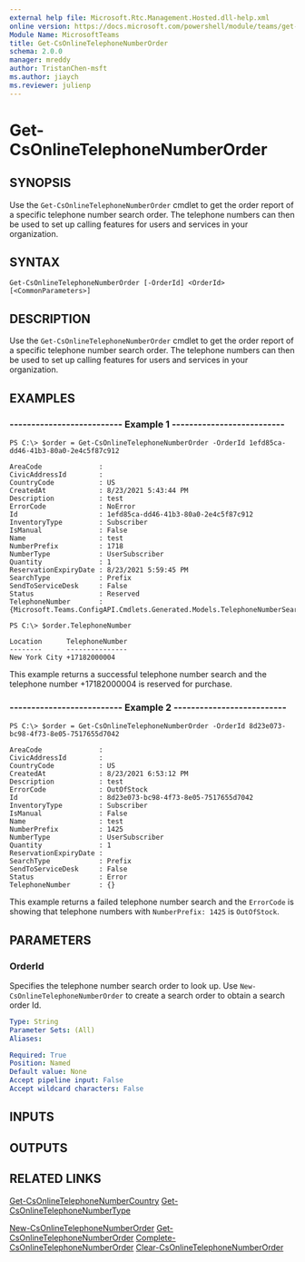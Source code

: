 ```yaml
---
external help file: Microsoft.Rtc.Management.Hosted.dll-help.xml
online version: https://docs.microsoft.com/powershell/module/teams/get-csonlinetelephonenumberorder
Module Name: MicrosoftTeams
title: Get-CsOnlineTelephoneNumberOrder
schema: 2.0.0
manager: mreddy
author: TristanChen-msft
ms.author: jiaych
ms.reviewer: julienp
---
```


# Get-CsOnlineTelephoneNumberOrder

## SYNOPSIS
Use the `Get-CsOnlineTelephoneNumberOrder` cmdlet to get the order report of a specific telephone number search order. The telephone numbers can then be used to set up calling features for users and services in your organization.

## SYNTAX

```
Get-CsOnlineTelephoneNumberOrder [-OrderId] <OrderId> [<CommonParameters>]
```

## DESCRIPTION

Use the `Get-CsOnlineTelephoneNumberOrder` cmdlet to get the order report of a specific telephone number search order. The telephone numbers can then be used to set up calling features for users and services in your organization.


## EXAMPLES

### -------------------------- Example 1 --------------------------
```
PS C:\> $order = Get-CsOnlineTelephoneNumberOrder -OrderId 1efd85ca-dd46-41b3-80a0-2e4c5f87c912

AreaCode              :
CivicAddressId        :
CountryCode           : US
CreatedAt             : 8/23/2021 5:43:44 PM
Description           : test
ErrorCode             : NoError
Id                    : 1efd85ca-dd46-41b3-80a0-2e4c5f87c912
InventoryType         : Subscriber
IsManual              : False
Name                  : test
NumberPrefix          : 1718
NumberType            : UserSubscriber
Quantity              : 1
ReservationExpiryDate : 8/23/2021 5:59:45 PM
SearchType            : Prefix
SendToServiceDesk     : False
Status                : Reserved
TelephoneNumber       : {Microsoft.Teams.ConfigAPI.Cmdlets.Generated.Models.TelephoneNumberSearchResult}

PS C:\> $order.TelephoneNumber

Location      TelephoneNumber
--------      ---------------
New York City +17182000004
```

This example returns a successful telephone number search and the telephone number +17182000004 is reserved for purchase.

### -------------------------- Example 2 --------------------------
```
PS C:\> $order = Get-CsOnlineTelephoneNumberOrder -OrderId 8d23e073-bc98-4f73-8e05-7517655d7042

AreaCode              :
CivicAddressId        :
CountryCode           : US
CreatedAt             : 8/23/2021 6:53:12 PM
Description           : test
ErrorCode             : OutOfStock
Id                    : 8d23e073-bc98-4f73-8e05-7517655d7042
InventoryType         : Subscriber
IsManual              : False
Name                  : test
NumberPrefix          : 1425
NumberType            : UserSubscriber
Quantity              : 1
ReservationExpiryDate :
SearchType            : Prefix
SendToServiceDesk     : False
Status                : Error
TelephoneNumber       : {}
```

This example returns a failed telephone number search and the `ErrorCode` is showing that telephone numbers with `NumberPrefix: 1425` is `OutOfStock`.


## PARAMETERS

### OrderId
Specifies the telephone number search order to look up. Use `New-CsOnlineTelephoneNumberOrder` to create a search order to obtain a search order Id.

```yaml
Type: String
Parameter Sets: (All)
Aliases: 

Required: True
Position: Named
Default value: None
Accept pipeline input: False
Accept wildcard characters: False
```

## INPUTS

## OUTPUTS

## RELATED LINKS

[Get-CsOnlineTelephoneNumberCountry](Get-CsOnlineTelephoneNumberCountry.md)
[Get-CsOnlineTelephoneNumberType](Get-CsOnlineTelephoneNumberType.md)

[New-CsOnlineTelephoneNumberOrder](New-CsOnlineTelephoneNumberOrder.md)
[Get-CsOnlineTelephoneNumberOrder](Get-CsOnlineTelephoneNumberOrder.md)
[Complete-CsOnlineTelephoneNumberOrder](Complete-CsOnlineTelephoneNumberOrder.md)
[Clear-CsOnlineTelephoneNumberOrder](Clear-CsOnlineTelephoneNumberOrder.md)